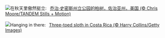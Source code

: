 ![](https://www.bing.com/th?id=OHR.AutumnCypress_ZH-CN5099875619_UHD.jpg&w=1000)在秋天里傲然挺立:&nbsp;&ensp;[乔治·史密斯州立公园的柏树，佐治亚州，美国 (© Chris Moore/TANDEM Stills + Motion)](https://www.bing.com/th?id=OHR.AutumnCypress_ZH-CN5099875619_UHD.jpg)
<br><br/>
![](https://www.bing.com/th?id=OHR.SmilingSloth_EN-US2707836219_UHD.jpg&w=1000)Hanging in there:&nbsp;&ensp;[Three-toed sloth in Costa Rica (© Harry Collins/Getty Images)](https://www.bing.com/th?id=OHR.SmilingSloth_EN-US2707836219_UHD.jpg)
<br><br/>
